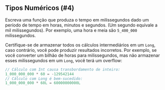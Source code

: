 ## Tipos Numéricos (#4)

Escreva uma função que produza o tempo em milissegundos dado um período de tempo em horas, minutos e segundos. (Um segundo equivale a mil milissegundos). Por exemplo, uma hora e meia são `5_400_000` milissegundos.

<div class="hint">

Certifique-se de armazenar todos os cálculos intermediários em um `Long`, caso contrário, você pode produzir resultados incorretos. Por exemplo, se você converter um bilhão de horas para milissegundos, mas não armazenar esses milissegundos em um `Long`, você terá um overflow:

```kotlin
// Cálculo com Int causa transbordamento de inteiro:
1_000_000_000 * 60 = -129542144
// Cálculo com Long é bem-sucedido:
1_000_000_000 * 60L = 60000000000L
```

</div>